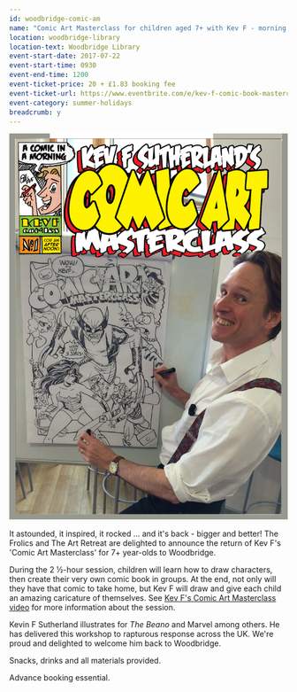 ```yaml
---
id: woodbridge-comic-am
name: "Comic Art Masterclass for children aged 7+ with Kev F - morning session"
location: woodbridge-library
location-text: Woodbridge Library
event-start-date: 2017-07-22
event-start-time: 0930
event-end-time: 1200
event-ticket-price: 20 + £1.83 booking fee
event-ticket-url: https://www.eventbrite.com/e/kev-f-comic-book-masterclass-tickets-35398991336?aff=es2
event-category: summer-holidays
breadcrumb: y
---
```


![Kev F](/images/featured/featured-kev-f.jpg)

It astounded, it inspired, it rocked ... and it's back - bigger and better! The Frolics and The Art Retreat are delighted to announce the return of Kev F's 'Comic Art Masterclass' for 7+ year-olds to Woodbridge.

During the 2 &frac12;-hour session, children will learn how to draw characters, then create their very own comic book in groups. At the end, not only will they have that comic to take home, but Kev F will draw and give each child an amazing caricature of themselves. See [Kev F's Comic Art Masterclass video](https://www.youtube.com/watch?v=gRK4YKUhAXM) for more information about the session.

Kevin F Sutherland illustrates for <cite>The Beano</cite> and Marvel among others. He has delivered this workshop to rapturous response across the UK. We're proud and delighted to welcome him back to Woodbridge.

Snacks, drinks and all materials provided.

Advance booking essential.
